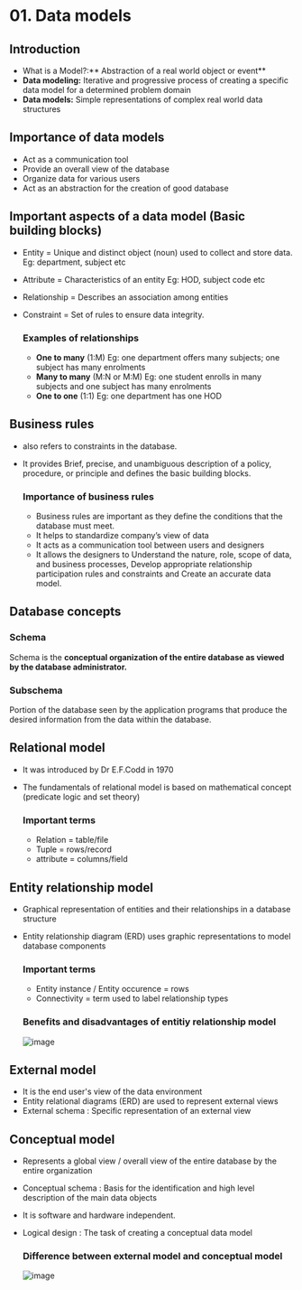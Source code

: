 # 01. Data models

## Introduction
- What is a Model?:** Abstraction of a real world object or event**
- **Data modeling:** Iterative and progressive process of creating a specific data model for a determined problem
domain
- **Data models:** Simple representations of complex real world data structures

## Importance of data models
- Act as a communication tool
- Provide an overall view of the database
- Organize data for various users
- Act as an abstraction for the creation of good database

## Important aspects of a data model (Basic building blocks)
- Entity = Unique and distinct object (noun) used to collect and store data. Eg: department, subject etc
- Attribute = Characteristics of an entity Eg: HOD, subject code etc
- Relationship = Describes an association among entities
- Constraint = Set of rules to ensure data integrity.

  ### Examples of relationships
  - **One to many** (1:M) Eg: one department offers many subjects; one subject has many enrolments
  - **Many to many** (M:N or M:M) Eg: one student enrolls in many subjects and one subject has many enrolments
  - **One to one** (1:1) Eg: one department has one HOD
 

## Business rules
- also refers to constraints in the database.
- It provides Brief, precise, and unambiguous description of a policy, procedure, or principle and defines the basic building blocks.

  ### Importance of business rules
  - Business rules are important as they define the conditions that the database must meet.
  - It helps to standardize company’s view of data
  - It acts as a communication tool between users and designers
  - It allows the designers to Understand the nature, role, scope of data, and business processes, Develop appropriate relationship participation rules and
constraints and Create an accurate data model.

## Database concepts

  ### Schema
  Schema is the **conceptual organization of the entire database as viewed by the database administrator.**
  
  ### Subschema
  Portion of the database seen by the application programs that produce the desired information from the data within the
  database.

## Relational model
- It was introduced by Dr E.F.Codd in 1970
- The fundamentals of relational model is based on mathematical concept (predicate logic and set theory)

  ### Important terms
  - Relation = table/file
  - Tuple = rows/record
  - attribute = columns/field
 
## Entity relationship model
- Graphical representation of entities and their relationships in a database structure
- Entity relationship diagram (ERD) uses graphic representations to model database components

  ### Important terms
  - Entity instance / Entity occurence = rows
  - Connectivity = term used to label relationship types
 
  ### Benefits and disadvantages of entitiy relationship model
  
  ![image](https://github.com/Fong20/Learning-repository/assets/150316121/224dc9c5-5eb3-4402-9529-ec597c6f4125)

## External model
- It is the end user's view of the data environment
- Entity relational diagrams (ERD) are used to represent external views
- External schema : Specific representation of an external view

## Conceptual model
- Represents a global view / overall view of the entire database by the entire organization
- Conceptual schema : Basis for the identification and high level description of the main data objects
- It is software and hardware independent.
- Logical design : The task of creating a conceptual data model

  ### Difference between external model and conceptual model
  ![image](https://github.com/Fong20/Learning-repository/assets/150316121/1b2c9df2-b3ff-4317-842e-41b9b32f538e)

